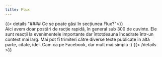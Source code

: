 ```yaml
---
title: Flux
---
```

{{< details "#### Ce se poate găsi în secțiunea Flux?">}}     
Aici avem doar postări de racție rapidă, în general sub 300 de cuvinte. Ele sunt reacții la evenimentele importante dar întotdeauna încadrate într-un context mai larg. Mai pot fi trimiteri către diverse texte publicate în altă parte, citate, idei. Cam ca pe Facebook, dar mult mai simplu :)
{{< /details >}}